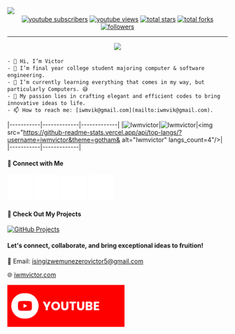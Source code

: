 <img src="./assets/banner.jpg">

<div align="center">
  <a href="https://www.youtube.com/@iwmvictor?sub_confirmation=1">
    <img alt="youtube subscribers" title="Subscribe to my YouTube channel" src="https://custom-icon-badges.herokuapp.com/youtube/channel/subscribers/UCE9ODjNIkOHrnSdkYWLfYhg?color=%23E05D44&label=SUBSCRIBE&logo=video&logoColor=white&style=for-the-badge&labelColor=CE4630"/></a> 
  <a href="https://www.youtube.com/@iwmvictor">
    <img alt="youtube views" title="YouTube views" src="https://custom-icon-badges.herokuapp.com/youtube/channel/views/UCE9ODjNIkOHrnSdkYWLfYhg?color=%23E1AD0E&logo=eye&logoColor=white&style=for-the-badge&labelColor=C79600"/></a> 
  <a href="https://github.com/iwmvictor?tab=repositories&sort=stargazers">
    <img alt="total stars" title="Total stars on GitHub" src="https://custom-icon-badges.herokuapp.com/badge/dynamic/json?logo=star&color=7c007c&labelColor=640464&label=Stars&style=for-the-badge&query=%24.stars&url=https://api.github-star-counter.workers.dev/user/iwmvictor"/></a>
  <a href="https://github.com/iwmvictor?tab=repositories&sort=stargazers">
    <img alt="total forks" title="Total forks on GitHub" src="https://custom-icon-badges.herokuapp.com/badge/dynamic/json?logo=fork&color=55960c&labelColor=488207&label=Forks&style=for-the-badge&query=%24.forks&url=https://api.github-star-counter.workers.dev/user/iwmvictor"/></a>
  <a href="https://github.com/iwmvictor">
    <img alt="followers" title="Follow me on Github" src="https://custom-icon-badges.herokuapp.com/github/followers/iwmvictor?color=236ad3&labelColor=1155ba&style=for-the-badge&logo=person-add&label=Follow&logoColor=white"/></a>
</div>

<hr>

<p align="center">
<img src="https://readme-typing-svg.herokuapp.com/?color=45B6C4&width=380&height=45&lines=Junior+Software+Developer;Graphic+Designer;UI+UX+Designer;Website+Designer+and+Developer;Mobile+App+Developer;Iwmvictor+...&center=true"></a>
</p>

```
- 👋 Hi, I’m Victor
- 👀 I’m final year college student majoring computer & software engineering.
- 🌱 I’m currently learning everything that comes in my way, but particularly Computers. 😅
- 💞️ My passion lies in crafting elegant and efficient codes to bring innovative ideas to life.
- 📫 How to reach me: [iwmvik@gmail.com](mailto:iwmvik@gmail.com).
```


|-----------|-------------|-------------|
|<img src="https://github-readme-streak-stats.herokuapp.com/?user=iwmvictor&theme=gotham" alt="Iwmvictor" />|<img src="https://github-readme-stats.vercel.app/api?username=iwmvictor&show_icons=true&theme=gotham" alt="Iwmvictor" />|<img src="https://github-readme-stats.vercel.app/api/top-langs/?username=iwmvictor&theme=gotham& alt="Iwmvictor" langs_count=4"/>|
|-----------|-------------|




#### 🔗 Connect with Me

[![Instagram](./assets/instagram.svg)](https://www.instagram.com/iwmvictor)
[![Twitter](./assets/twitter.svg)](https://www.twitter.com/@iwmvictor)
[![Pinterest](./assets/pinterest.svg)](https://pin.it/70aDSJb)
[![WhatsApp](./assets/whatsapp.svg)](https://wa.link/1mhm1w)

#### 💼 Check Out My Projects

[![GitHub Projects](./assets/github.svg)](https://github.com/iwmvictor)

#### Let's connect, collaborate, and bring exceptional ideas to fruition!

📧 Email: isingizwemunezerovictor5@gmail.com

🌐 [iwmvictor.com](https://iwmvictor.netlify.com)

[![YouTube](./assets/youtube.svg)](https://www.youtube.com/@wearemeyvn)
